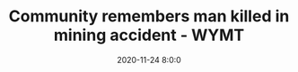 ---
"title": "Community remembers man killed in mining accident - WYMT"
"date": "2020-11-24 8:0:0"
"feed_name": "GOOGLENEWSMINING"
"feed_website": "https://news.google.com/search?q=mining%2Bincident&hl=en-US&gl=US&ceid=US:en"
"feed_rss": "https://news.google.com/rss/search?q=mining%2Bincident&hl=en-US&gl=US&ceid=US:en"
"link": "https://www.wymt.com/2020/11/25/community-remembers-man-killed-in-mining-accident/"
"file": "_posts/2021-1-1-1a0375d53312fc113ec28f0233d999e074277da1.md"
"accident": "1"
"drilling": "1"
"dead": "1"
"injured": "0"
---